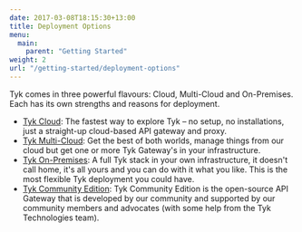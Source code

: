 ```yaml
--- 
date: 2017-03-08T18:15:30+13:00
title: Deployment Options
menu:
  main:
    parent: "Getting Started"
weight: 2
url: "/getting-started/deployment-options"
---
```



Tyk comes in three powerful flavours: Cloud, Multi-Cloud and On-Premises. Each has its own strengths and reasons for deployment.

- [Tyk Cloud][1]: The fastest way to explore Tyk – no setup, no installations, just a straight-up cloud-based API gateway and proxy.
- [Tyk Multi-Cloud][2]: Get the best of both worlds, manage things from our cloud but get one or more Tyk Gateway's in your infrastructure.
- [Tyk On-Premises][3]: A full Tyk stack in your own infrastructure, it doesn't call home, it's all yours and you can do with it what you like. This is the most flexible Tyk deployment you could have.
- [Tyk Community Edition][4]: Tyk Community Edition is the open-source API Gateway that is developed by our community and supported by our community members and advocates (with some help from the Tyk Technologies team).

 [1]: /docs/get-started/with-tyk-cloud
 [2]: /docs/get-started/with-tyk-hybrid
 [3]: /docs/get-started/with-tyk-on-premise
 [4]: /docs/get-started/with-tyk-community-edition
